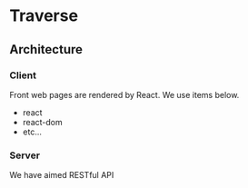 # Traverse
## Architecture
### Client
Front web pages are rendered by React. We use items below.
- react
- react-dom
- etc... 
### Server
We have aimed RESTful API
